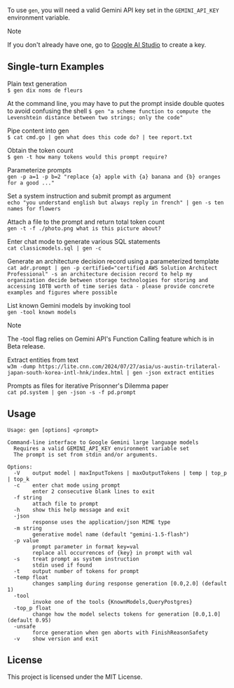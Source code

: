 To use `gen`, you will need a valid Gemini API key set in the `GEMINI_API_KEY` environment variable.
> [!NOTE]
If you don't already have one, go to [Google AI Studio](https://ai.google.dev/tutorials/setup) to create a key.

## Single-turn Examples
Plain text generation  
`$ gen dix noms de fleurs`

At the command line, you may have to put the prompt inside double quotes to avoid confusing the shell
`$ gen "a scheme function to compute the Levenshtein distance between two strings; only the code"`

Pipe content into gen  
`$ cat cmd.go | gen what does this code do? | tee report.txt`

Obtain the token count  
`$ gen -t how many tokens would this prompt require?`

Parameterize prompts  
`gen -p a=1 -p b=2 "replace {a} apple with {a} banana and {b} oranges for a good ..."`

Set a system instruction and submit prompt as argument  
`echo "you understand english but always reply in french" | gen -s ten names for flowers`

Attach a file to the prompt and return total token count  
`gen -t -f ./photo.png what is this picture about?`

Enter chat mode to generate various SQL statements  
`cat classicmodels.sql | gen -c`

Generate an architecture decision record using a parameterized template  
`cat adr.prompt | gen -p certified="certified AWS Solution Architect Professional" -s an architecture decision record to help my organization decide between storage technologies for storing and accessing 10TB worth of time series data - please provide concrete examples and figures where possible`

List known Gemini models by invoking tool  
`gen -tool known models`

> [!NOTE]
The -tool flag relies on Gemini API's Function Calling feature which is in Beta release.

Extract entities from text  
`w3m -dump https://lite.cnn.com/2024/07/27/asia/us-austin-trilateral-japan-south-korea-intl-hnk/index.html | gen -json extract entities`

Prompts as files for iterative Prisonner's Dilemma paper  
`cat pd.system | gen -json -s -f pd.prompt`

## Usage
```
Usage: gen [options] <prompt>

Command-line interface to Google Gemini large language models
  Requires a valid GEMINI_API_KEY environment variable set
  The prompt is set from stdin and/or arguments.

Options:
  -V	output model | maxInputTokens | maxOutputTokens | temp | top_p | top_k
  -c	enter chat mode using prompt
    	enter 2 consecutive blank lines to exit
  -f string
    	attach file to prompt
  -h	show this help message and exit
  -json
    	response uses the application/json MIME type
  -m string
    	generative model name (default "gemini-1.5-flash")
  -p value
    	prompt parameter in format key=val
    	replace all occurrences of {key} in prompt with val
  -s	treat prompt as system instruction
    	stdin used if found
  -t	output number of tokens for prompt
  -temp float
    	changes sampling during response generation [0.0,2.0] (default 1)
  -tool
    	invoke one of the tools {KnownModels,QueryPostgres}
  -top_p float
    	change how the model selects tokens for generation [0.0,1.0] (default 0.95)
  -unsafe
    	force generation when gen aborts with FinishReasonSafety
  -v	show version and exit
```

## License
This project is licensed under the MIT License.
